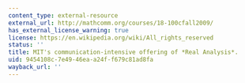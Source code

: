 ```yaml
---
content_type: external-resource
external_url: http://mathcomm.org/courses/18-100cfall2009/
has_external_license_warning: true
license: https://en.wikipedia.org/wiki/All_rights_reserved
status: ''
title: MIT's communication-intensive offering of *Real Analysis*.
uid: 9454108c-7e49-46ea-a24f-f679c81ad8fa
wayback_url: ''
---
```

